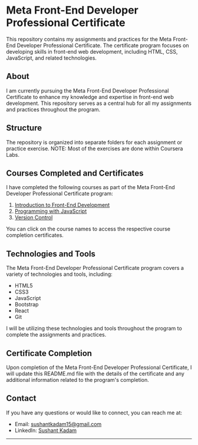 # Meta Front-End Developer Professional Certificate

This repository contains my assignments and practices for the Meta Front-End Developer Professional Certificate. The certificate program focuses on developing skills in front-end web development, including HTML, CSS, JavaScript, and related technologies.

## About

I am currently pursuing the Meta Front-End Developer Professional Certificate to enhance my knowledge and expertise in front-end web development. This repository serves as a central hub for all my assignments and practices throughout the program.

## Structure

The repository is organized into separate folders for each assignment or practice exercise. NOTE: Most of the exercises are done within Coursera Labs.

## Courses Completed and Certificates

I have completed the following courses as part of the Meta Front-End Developer Professional Certificate program:

1. [Introduction to Front-End Development](https://coursera.org/share/b79ba831134bbef23c36768ca071b9d4)
2. [Programming with JavaScript](https://coursera.org/share/e51a1003efbd0b7182aca531e7ebf6f0)
3. [Version Control](https://coursera.org/share/9953c74eaeb424f9a3d65622b611e193)

You can click on the course names to access the respective course completion certificates.

## Technologies and Tools

The Meta Front-End Developer Professional Certificate program covers a variety of technologies and tools, including:

- HTML5
- CSS3
- JavaScript
- Bootstrap
- React
- Git

I will be utilizing these technologies and tools throughout the program to complete the assignments and practices.

## Certificate Completion

Upon completion of the Meta Front-End Developer Professional Certificate, I will update this README.md file with the details of the certificate and any additional information related to the program's completion.

## Contact

If you have any questions or would like to connect, you can reach me at:

- Email: [sushantkadam15@gmail.com](mailto:sushantkadam15@gmail.com)
- LinkedIn: [Sushant Kadam](https://www.linkedin.com/in/sushant-p-kadam/)

---

